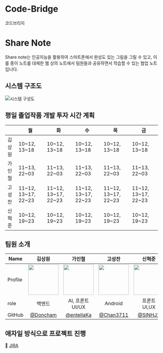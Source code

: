 # Code-Bridge
코드브리지

# Share Note
Share note는 인공지능을 활용하여 스마트폰에서 완성도 있는 그림을 그릴 수 있고, 
이를 종이 노트를 대체한 웹 상의 노트에서 팀원들과 공유하면서 학습할 수 있는 협업 노트입니다.


## 시스템 구조도
![시스템 구성도](https://github.com/tukcomCD2024/Code-Bridge/assets/45278265/df25e572-5308-49a6-a9e8-7d7c39979bf2)


## 평일 졸업작품 개발 투자 시간 계획
|  | 월 | 화  | 수  |  목  | 금 |
| --- | --- | --- | --- | --- | --- |
| 김상원 | 10\~12, 13~18 | 10\~12, 13~18 | 10\~12, 13~18 | 10\~12, 13~18 | 10\~12, 13~18 |
| 가인철 | 11\~13, 22~03 | 11\~13, 22~03 | 11\~13, 22~03 | 11\~13, 22~03 | 11\~13, 22~03 |
| 고성찬 | 11\~12, 13~17, 22\~23 | 11\~12, 13\~17, 22~23 | 11\~12, 13~17, 22\~23 | 11\~12, 13\~17, 22\~23 | 11\~12, 13\~17, 22~23 |
| 신혁준 | 10\~12, 19~23 | 10\~12, 19~23 | 10\~12, 19~23 | 10\~12, 19~23 | 10\~12, 19~23 |


## 팀원 소개
| Name    | <center>김상원</center>|<center>가인철</center> |<center>고성찬</center> | <center>신혁준</center> | 
| ------- | --------------------------------------------- | ------------------------------------ | --------------------------------------------- | --------------------------------------- | 
| Profile | <center> <img width="100px" height="100px" src="https://avatars.githubusercontent.com/u/109122419?v=4" /> </center>|<center><img width="100px" height="100px" src="https://avatars.githubusercontent.com/u/45278265?v=4" /></center>|<center><img width="100px" height="100px" src="https://avatars.githubusercontent.com/u/139949153?v=4" /></center>|<center><img width="100px" height="100px" src="https://avatars.githubusercontent.com/u/132255419?v=4" /></center>|
| role    | <center>백엔드 </center>   | <center>AI, 프론트<br> UI/UX </center>    | <center>Android | <center>프론트 <br> UI,UX </center> | 
GitHub | <center>[@Doncham](https://github.com/Doncham)</center> | <center>[@entellaKa](https://github.com/entellaKa) </center>| <center>[@Chan3711](https://github.com/Chan3711) </center>| <center>[@SINHJ1](https://github.com/SINHJ1)</center> | 


## 애자일 방식으로 프로젝트 진행
📝 [JIRA](https://codebridge1.atlassian.net/jira/software/projects/COD/boards/2/timeline)
